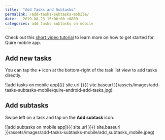 ```yaml
---
title:  "Add Tasks and Subtasks"
permalink: /add-tasks-subtasks-mobile/
date:   2019-08-23 15:00:00 +0800
categories: add tasks subtasks on mobile
---
```

Check out this [short video tutorial](https://youtu.be/-VxK6M7C3d8) to learn more on how to get started for Quire mobile app. 

## Add new tasks 

You can tap the **+** icon at the bottom-right of the task list view to add tasks directly.

![add tasks on mobile app]({{ site.url }}{{ site.baseurl }}/assets/images/add-tasks-subtasks-mobile/quire-android-add-tasks.jpg)

## Add subtasks

Swipe left on a task and tap on the **Add subtask** icon. 

![add subtasks on mobile app]({{ site.url }}{{ site.baseurl }}/assets/images/add-tasks-subtasks-mobile/add_subtasks_mobile.jpeg)
